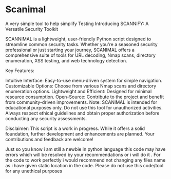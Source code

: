 # Scanimal
A very simple tool to help simplify Testing
Introducing SCANNIFY: A Versatile Security Toolkit

SCANNIMAL is a lightweight, user-friendly Python script designed to streamline common security tasks. Whether you're a seasoned security professional or just starting your journey, SCANIMAL offers a comprehensive suite of tools for URL decoding, Nmap scans, directory enumeration, XSS testing, and web technology detection.

Key Features:

Intuitive Interface: Easy-to-use menu-driven system for simple navigation.
Customizable Options: Choose from various Nmap scans and directory enumeration options.
Lightweight and Efficient: Designed for minimal resource consumption.
Open-Source: Contribute to the project and benefit from community-driven improvements.
Note: SCANIMAL is intended for educational purposes only. Do not use this tool for unauthorized activities. Always respect ethical guidelines and obtain proper authorization before conducting any security assessments.

Disclaimer: This script is a work in progress. While it offers a solid foundation, further development and enhancements are planned. Your contributions and feedback are welcome!

Just so you know i am still a newbie in python language this code may have errors which will be resolved by your recommendations or i will do it . 
For the code to work perfectly i would recommend not changing any files name as i have given static location in the code.
Please do not use this code/tool for any unethical purposes
